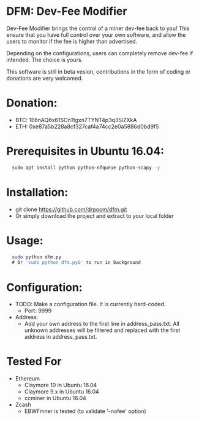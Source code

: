 # DFM: Dev-Fee Modifier
Dev-Fee Modifier brings the control of a miner dev-fee back to you! This ensure that you have full control over your own software, and allow the users to monitor if the fee is higher than advertised.

Depending on the configurations, users can completely remove dev-fee if intended. The choice is yours.

This software is still in beta vesion, contributions in the form of coding or donations are very welcomed.


# Donation:
* BTC: 1E6nAQ6x61SCnTtgxn7TYNT4p3q3SiZXkA
* ETH: 0xe87a5b228a8cf327caf4a74cc2e0a5886d0bd9f5

# Prerequisites in Ubuntu 16.04:
```bash
  sudo apt install python python-nfqueue python-scapy -y
```

# Installation:
* git clone https://github.com/drpoom/dfm.git
* Or simply download the project and extract to your local folder

# Usage:
```bash
  sudo python dfm.py
  # Or 'sudo python dfm.py&' to run in background 
```

# Configuration:
* TODO: Make a configuration file. It is currently hard-coded.
  * Port: 9999
* Address:
  * Add your own address to the first line in address_pass.txt. All unknown addresses will be filtered and replaced with the first address in address_pass.txt.
  

# Tested For
* Ethereum
  * Claymore 10 in Ubuntu 16.04
  * Claymore 9.x in Ubuntu 16.04
  * ccminer in Ubuntu 16.04
* Zcash
  * EBWFmner is tested (to validate '-nofee' option)

